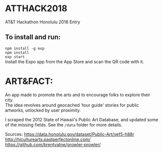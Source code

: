 # ATTHACK2018
AT&amp;T Hackathon Honolulu 2018 Entry  

## To install and run:

`npm install -g exp`  
`npm install`  
`exp start`  
Install the Expo app from the App Store and scan the QR code with it.  

# ART&FACT: 

An app made to promote the arts and to encourage folks to explore their city.  
The idea revolves around geocached 'tour guide' stories for public artworks, unlocked by user proximity.  

I scraped the 2012 State of Hawaii's Public Art Database, and updated some of the missing fields. See the `/data` folder for more details.  

Sources:
https://data.honolulu.gov/dataset/Public-Art/yef5-h88r  
http://hiculturearts.pastperfectonline.com/  
https://github.com/brentvatne/growler-prowler/  

